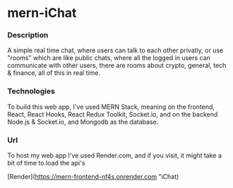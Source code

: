 # mern-iChat
 
 ### Description
 A simple real time chat, where users can talk to each other privatly, or use "rooms" which are like public chats, where all the logged in users can communicate with other users, there are rooms about crypto, general, tech & finance, all of this in real time.


### Technologies
To build this web app, I've used MERN Stack, meaning on the frontend, React, React Hooks, React Redux Toolkit, Socket.io, and on the backend Node.js & Socket.io, and Mongodb as the database.

### Url
To host my web app I've used Render.com, and if you visit, it might take a bit of time to load the api's

[Render](https://mern-frontend-nf4s.onrender.com "iChat)
